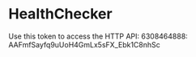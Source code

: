 # HealthChecker

Use this token to access the HTTP API:
6308464888:
AAFmfSayfq9uUoH4GmLx5sFX_Ebk1C8nhSc